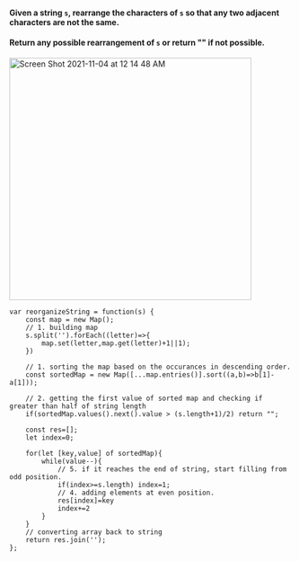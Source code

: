#### Given a string `s`, rearrange the characters of `s` so that any two adjacent characters are not the same.

#### Return any possible rearrangement of `s` or return "" if not possible.

 <img width="431" alt="Screen Shot 2021-11-04 at 12 14 48 AM" src="https://user-images.githubusercontent.com/37787994/140272458-3ef81f4e-fae1-4d65-9494-e2ddb8ca1036.png">


```JS
var reorganizeString = function(s) {
    const map = new Map();
	// 1. building map
    s.split('').forEach((letter)=>{
        map.set(letter,map.get(letter)+1||1);
    })
	
	// 1. sorting the map based on the occurances in descending order.
    const sortedMap = new Map([...map.entries()].sort((a,b)=>b[1]-a[1]));
    
	// 2. getting the first value of sorted map and checking if greater than half of string length
    if(sortedMap.values().next().value > (s.length+1)/2) return "";
    
    const res=[];
    let index=0;
    
    for(let [key,value] of sortedMap){
        while(value--){
			// 5. if it reaches the end of string, start filling from odd position.
            if(index>=s.length) index=1;
			// 4. adding elements at even position.
            res[index]=key
            index+=2
        }
    }
	// converting array back to string
    return res.join('');
};
```
